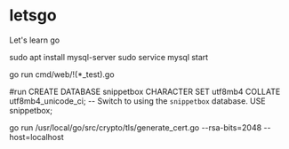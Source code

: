 # letsgo
Let's learn go

sudo apt install mysql-server
sudo service mysql start

go run cmd/web/!(*_test).go

#run
CREATE DATABASE snippetbox CHARACTER SET utf8mb4 COLLATE utf8mb4_unicode_ci;
-- Switch to using the `snippetbox` database.
USE snippetbox;

go run /usr/local/go/src/crypto/tls/generate_cert.go --rsa-bits=2048 --host=localhost